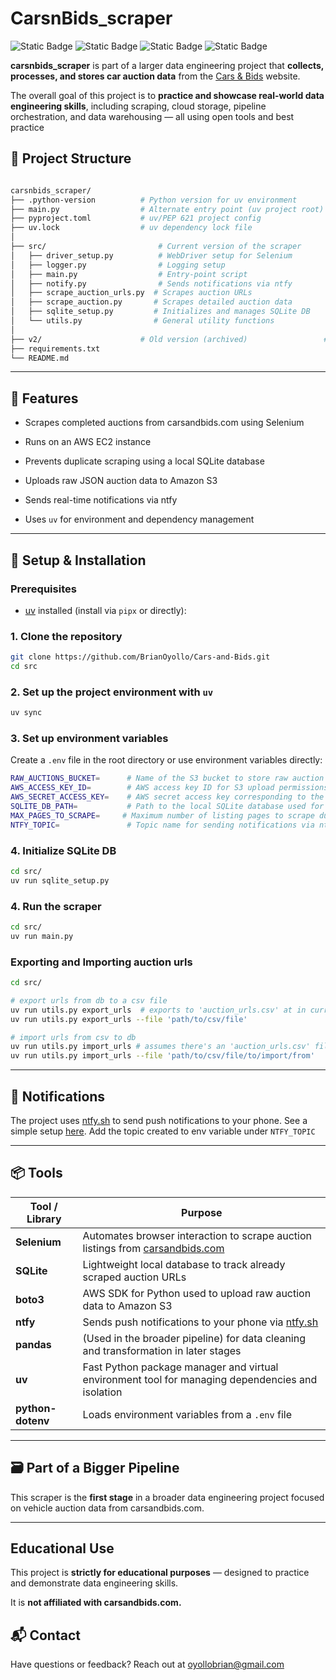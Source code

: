 # CarsnBids_scraper
![Static Badge](https://img.shields.io/badge/Python-3.13%2B-blue.svg) ![Static Badge](https://img.shields.io/badge/Pandas-2.3%2B-blue.svg) ![Static Badge](https://img.shields.io/badge/Selenium-4.33%2B-green.svg) ![Static Badge](https://img.shields.io/badge/SQLite-blue.svg)

**carsnbids_scraper** is part of a larger data engineering project that **collects, processes, and stores car auction data** from the [Cars & Bids](https://carsandbids.com) website.

The overall goal of this project is to **practice and showcase real-world data engineering skills**, including scraping, cloud storage, pipeline orchestration, and data warehousing — all using open tools and best practice

## 📌 Project Structure

```bash

carsnbids_scraper/
├── .python-version          # Python version for uv environment
├── main.py                  # Alternate entry point (uv project root)
├── pyproject.toml           # uv/PEP 621 project config
├── uv.lock                  # uv dependency lock file
│
├── src/                         # Current version of the scraper
│   ├── driver_setup.py          # WebDriver setup for Selenium
│   ├── logger.py                # Logging setup
│   ├── main.py                  # Entry-point script
│   ├── notify.py                # Sends notifications via ntfy
│   ├── scrape_auction_urls.py  # Scrapes auction URLs
│   ├── scrape_auction.py       # Scrapes detailed auction data
│   ├── sqlite_setup.py         # Initializes and manages SQLite DB
│   └── utils.py                # General utility functions
│
├── v2/                      # Old version (archived)                 # Entry-point script for v2
├── requirements.txt
└── README.md
```

---

## 🚀 Features

- Scrapes completed auctions from carsandbids.com using Selenium
  
- Runs on an AWS EC2 instance
  
- Prevents duplicate scraping using a local SQLite database
  
- Uploads raw JSON auction data to Amazon S3
  
- Sends real-time notifications via ntfy
  
- Uses `uv` for environment and dependency management
  

---

## 🔧 Setup & Installation

### Prerequisites

- [uv](https://docs.astral.sh/uv/getting-started/installation/#standalone-installer) installed (install via `pipx` or directly):
  

### 1. Clone the repository

```bash
git clone https://github.com/BrianOyollo/Cars-and-Bids.git
cd src
```

### 2. Set up the project environment with `uv`

```bash
uv sync
```

### 3. Set up environment variables

Create a `.env` file in the root directory or use environment variables directly:

```bash
RAW_AUCTIONS_BUCKET=      # Name of the S3 bucket to store raw auction data
AWS_ACCESS_KEY_ID=        # AWS access key ID for S3 upload permissions
AWS_SECRET_ACCESS_KEY=    # AWS secret access key corresponding to the access key ID
SQLITE_DB_PATH=           # Path to the local SQLite database used for tracking scraped URLs. Defaults to carsnbids.db
MAX_PAGES_TO_SCRAPE=     # Maximum number of listing pages to scrape during a run. Default is 6
NTFY_TOPIC=               # Topic name for sending notifications via ntfy.sh (https://docs.ntfy.sh/)
```

### 4. Initialize SQLite DB

```bash
cd src/
uv run sqlite_setup.py
```

### 4. Run the scraper

```bash
cd src/
uv run main.py
```

### Exporting and Importing auction urls

```bash
cd src/

# export urls from db to a csv file
uv run utils.py export_urls  # exports to 'auction_urls.csv' at in current  dir
uv run utils.py export_urls --file 'path/to/csv/file'

# import urls from csv to db
uv run utils.py import_urls # assumes there's an 'auction_urls.csv' file in current dir
uv run utils.py import_urls --file 'path/to/csv/file/to/import/from'
```

---

## 📲 Notifications

The project uses [ntfy.sh](https://ntfy.sh) to send push notifications to your phone. See a simple setup [here](https://docs.ntfy.sh/). Add the topic created to env variable under `NTFY_TOPIC`

---

## 📦 Tools

| Tool / Library | Purpose |
| --- | --- |
| **Selenium** | Automates browser interaction to scrape auction listings from [carsandbids.com](https://carsandbids.com) |
| **SQLite** | Lightweight local database to track already scraped auction URLs |
| **boto3** | AWS SDK for Python used to upload raw auction data to Amazon S3 |
| **ntfy** | Sends push notifications to your phone via [ntfy.sh](https://ntfy.sh) |
| **pandas** | (Used in the broader pipeline) for data cleaning and transformation in later stages |
| **uv** | Fast Python package manager and virtual environment tool for managing dependencies and isolation |
| **python-dotenv** | Loads environment variables from a `.env` file |

---

## 🗃️ Part of a Bigger Pipeline

This scraper is the **first stage** in a broader data engineering project focused on vehicle auction data from carsandbids.com.

---

## Educational Use

This project is **strictly for educational purposes** — designed to practice and demonstrate data engineering skills.

It is **not affiliated with carsandbids.com.**

## 📬 Contact

Have questions or feedback? Reach out at oyollobrian@gmail.com